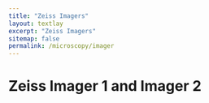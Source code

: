 ```yaml
---
title: "Zeiss Imagers"
layout: textlay
excerpt: "Zeiss Imagers"
sitemap: false
permalink: /microscopy/imager
---
```


# Zeiss Imager 1 and Imager 2


